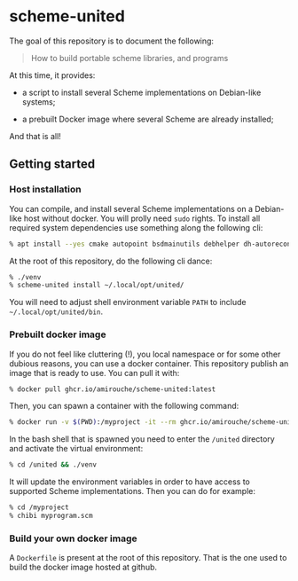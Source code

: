 # scheme-united

The goal of this repository is to document the following:

> How to build portable scheme libraries, and programs

At this time, it provides:

- a script to install several Scheme implementations on Debian-like
  systems;

- a prebuilt Docker image where several Scheme are already installed;

And that is all!

## Getting started

### Host installation

You can compile, and install several Scheme implementations on a
Debian-like host without docker. You will prolly need `sudo`
rights. To install all required system dependencies use something
along the following cli:

```sh
% apt install --yes cmake autopoint bsdmainutils debhelper dh-autoreconf dh-strip-nondeterminism dwz flex gettext gettext-base groff-base intltool-debian libarchive-zip-perl libdebhelper-perl libelf1 libffi-dev libfile-stripnondeterminism-perl libgc-dev libglib2.0-0 libgmp-dev libgmpxx4ldbl libicu-dev libncurses-dev libncurses5-dev libpipeline1 libreadline-dev libsub-override-perl libtext-unidecode-perl gperf libuchardet0 libunistring-dev libxml-libxml-perl libxml-namespacesupport-perl libxml-sax-base-perl libxml-sax-perl libxml2 man-db pkg-config po-debconf tex-common texinfo tzdata ucf zlib1g-dev libsqlite3-dev libssl-dev git make libtool wget curl libck-dev build-essential uuid-dev
```

At the root of this repository, do the following cli dance:

```sh
% ./venv
% scheme-united install ~/.local/opt/united/
```

You will need to adjust shell environment variable `PATH` to include
`~/.local/opt/united/bin`.

### Prebuilt docker image

If you do not feel like cluttering (!), you local namespace or for
some other dubious reasons, you can use a docker container. This
repository publish an image that is ready to use. You can pull it
with:

```sh
% docker pull ghcr.io/amirouche/scheme-united:latest
```

Then, you can spawn a container with the following command:

```sh
% docker run -v $(PWD):/myproject -it --rm ghcr.io/amirouche/scheme-united:latest
```

In the bash shell that is spawned you need to enter the `/united`
directory and activate the virtual environment:

```sh
% cd /united && ./venv
```

It will update the environment variables in order to have access to
supported Scheme implementations. Then you can do for example:

```sh
% cd /myproject
% chibi myprogram.scm
```

### Build your own docker image

A `Dockerfile` is present at the root of this repository. That is the
one used to build the docker image hosted at github.
